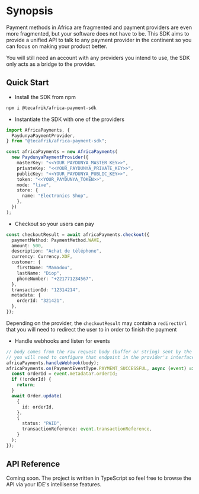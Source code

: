 # Synopsis

Payment methods in Africa are fragmented and payment providers are even more fragmented, but your software does not have to be. This SDK aims to provide a unified API to talk to any payment provider in the continent so you can focus on making your product better.

You will still need an account with any providers you intend to use, the SDK only acts as a bridge to the provider.

## Quick Start

- Install the SDK from npm

```bash
npm i @tecafrik/africa-payment-sdk
```

- Instantiate the SDK with one of the providers

```typescript
import AfricaPayments, {
  PaydunyaPaymentProvider,
} from "@tecafrik/africa-payment-sdk";

const africaPayments = new AfricaPayments(
  new PaydunyaPaymentProvider({
    masterKey: "<<YOUR_PAYDUNYA_MASTER_KEY>>",
    privateKey: "<<YOUR_PAYDUNYA_PRIVATE_KEY>>",
    publicKey: "<<YOUR_PAYDUNYA_PUBLIC_KEY>>",
    token: "<<YOUR_PAYDUNYA_TOKEN>>",
    mode: "live",
    store: {
      name: "Electronics Shop",
    },
  })
);
```

- Checkout so your users can pay

```typescript
const checkoutResult = await africaPayments.checkout({
  paymentMethod: PaymentMethod.WAVE,
  amount: 500,
  description: "Achat de téléphone",
  currency: Currency.XOF,
  customer: {
    firstName: "Mamadou",
    lastName: "Diop",
    phoneNumber: "+221771234567",
  },
  transactionId: "12314214",
  metadata: {
    orderId: "321421",
  },
});
```

Depending on the provider, the `checkoutResult` may contain a `redirectUrl` that you will need to redirect the user to in order to finish the payment

- Handle webhooks and listen for events

```typescript
// body comes from the raw request body (buffer or string) sent by the provider to your webhook endpoint
// you will need to configure that endpoint in the provider's interface most likely
africaPayments.handleWebhook(body);
africaPayments.on(PaymentEventType.PAYMENT_SUCCESSFUL, async (event) => {
  const orderId = event.metadata?.orderId;
  if (!orderId) {
    return;
  }
  await Order.update(
    {
      id: orderId,
    },
    {
      status: "PAID",
      transactionReference: event.transactionReference,
    }
  );
});
```

## API Reference

Coming soon. The project is written in TypeScript so feel free to browse the API via your IDE's intellisense features.
